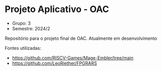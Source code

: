 # Projeto Aplicativo - OAC
- Grupo: 3
- Semestre: 2024/2

Repositório para o projeto final de OAC. Atualmente em desenvolvimento

Fontes utilizadas:
- https://github.com/RISCV-Games/Mage-Embler/tree/main
- https://github.com/LeoRiether/FPGRARS
